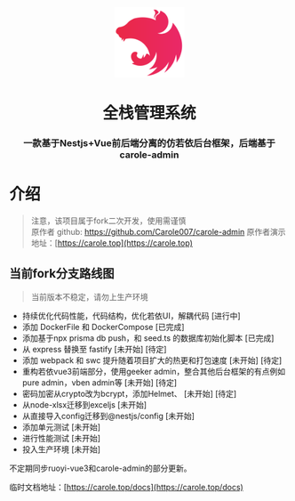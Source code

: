 <div  align="center">
 <img src="admin/public/nest.svg" alt="68747470733a2f2f6e6573746a732e636f6d2f6c6f676f2d736d616c6c2d6772616469656e742e37363631363430352e737667" style="width: 25%;" />
 <h1>全栈管理系统</h1>
    <h3 >一款基于Nestjs+Vue前后端分离的仿若依后台框架，后端基于carole-admin</h3>
</div>

# 介绍

> 注意，该项目属于fork二次开发，使用需谨慎  
> 原作者 github: https://github.com/Carole007/carole-admin
> 原作者演示地址：[https://carole.top](https://carole.top)

## 当前fork分支路线图

> 当前版本不稳定，请勿上生产环境

- 持续优化代码性能，代码结构，优化若依UI，解耦代码 [进行中]
- 添加 DockerFile 和 DockerCompose [已完成]
- 添加基于npx prisma db push，和 seed.ts 的数据库初始化脚本 [已完成]
- 从 express 替换至 fastify [未开始] [待定]
- 添加 webpack 和 swc 提升随着项目扩大的热更和打包速度 [未开始] [待定]
- 重构若依vue3前端部分，使用geeker admin，整合其他后台框架的有点例如pure admin，vben admin等 [未开始] [待定]
- 密码加密从crypto改为bcrypt，添加Helmet、 [未开始] [待定]
- 从node-xlsx迁移到exceljs [未开始]
- 从直接导入config迁移到@nestjs/config [未开始]
- 添加单元测试 [未开始]
- 进行性能测试 [未开始]
- 投入生产环境 [未开始]

不定期同步ruoyi-vue3和carole-admin的部分更新。

临时文档地址：[https://carole.top/docs](https://carole.top/docs)
